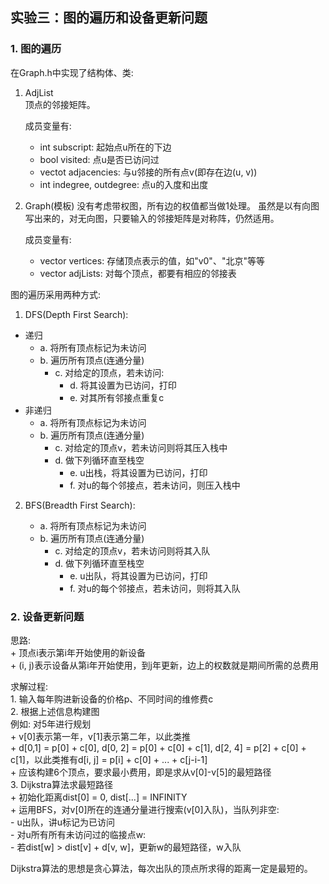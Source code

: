 ## 实验三：图的遍历和设备更新问题

### 1. 图的遍历

在Graph.h中实现了结构体、类:

1. AdjList  
    顶点的邻接矩阵。

    成员变量有:
    + int subscript: 起始点u所在的下边
    + bool visited: 点u是否已访问过
    + vectot<int> adjacencies: 与u邻接的所有点v(即存在边(u, v))
    + int indegree, outdegree: 点u的入度和出度
2. Graph(模板) 
    没有考虑带权图，所有边的权值都当做1处理。
    虽然是以有向图写出来的，对无向图，只要输入的邻接矩阵是对称阵，仍然适用。  

    成员变量有:
    + vector<Printable> vertices: 存储顶点表示的值，如"v0"、"北京"等等
    + vector<AdjList> adjLists: 对每个顶点，都要有相应的邻接表
    

图的遍历采用两种方式:

1. DFS(Depth First Search):

+ 递归
    - a. 将所有顶点标记为未访问
    - b. 遍历所有顶点(连通分量)
        - c. 对给定的顶点，若未访问:
            - d. 将其设置为已访问，打印
            - e. 对其所有邻接点重复c 
+ 非递归 
    - a. 将所有顶点标记为未访问
    - b. 遍历所有顶点(连通分量)
        - c. 对给定的顶点v，若未访问则将其压入栈中
        - d. 做下列循环直至栈空
            - e. u出栈，将其设置为已访问，打印
            - f. 对u的每个邻接点，若未访问，则压入栈中

2. BFS(Breadth First Search):

    - a. 将所有顶点标记为未访问
    - b. 遍历所有顶点(连通分量)
        - c. 对给定的顶点v，若未访问则将其入队
        - d. 做下列循环直至栈空
            - e. u出队，将其设置为已访问，打印
            - f. 对u的每个邻接点，若未访问，则将其入队

### 2. 设备更新问题

思路:  
    + 顶点i表示第i年开始使用的新设备  
    + (i, j)表示设备从第i年开始使用，到j年更新，边上的权数就是期间所需的总费用  

求解过程:  
    1. 输入每年购进新设备的价格p、不同时间的维修费c  
    2. 根据上述信息构建图  
        例如: 对5年进行规划  
        + v[0]表示第一年，v[1]表示第二年，以此类推    
        + d[0,1] = p[0] + c[0], d[0, 2] = p[0] + c[0] + c[1], d[2, 4] = p[2] + c[0] + c[1]，以此类推有d[i, j] = p[i] + c[0] + ... + c[j-i-1]  
        + 应该构建6个顶点，要求最小费用，即是求从v[0]-v[5]的最短路径  
    3. Dijkstra算法求最短路径    
        + 初始化距离dist[0] = 0, dist[...] = INFINITY  
        + 运用BFS，对v[0]所在的连通分量进行搜索(v[0]入队)，当队列非空:    
            - u出队，讲u标记为已访问  
            - 对u所有所有未访问过的临接点w:  
                - 若dist[w] > dist[v] + d[v, w]，更新w的最短路径，w入队  

Dijkstra算法的思想是贪心算法，每次出队的顶点所求得的距离一定是最短的。  


